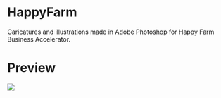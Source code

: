 # HappyFarm

Caricatures and illustrations made in Adobe Photoshop for Happy Farm Business Accelerator.

# Preview

![](./images/preview.gif)
